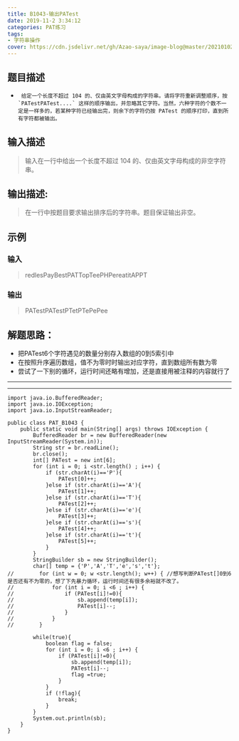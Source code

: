 ```yaml
---
title: B1043-输出PATest
date: 2019-11-2 3:34:12 
categories: PAT练习
tags:
- 字符串操作
cover: https://cdn.jsdelivr.net/gh/Azao-saya/image-blog@master/20210102/id=69606244.rzhzf5abaxs.png
---
```


## 题目描述 <!--more-->

-      给定一个长度不超过 104 的、仅由英文字母构成的字符串。请将字符重新调整顺序，按 `PATestPATest....` 这样的顺序输出，并忽略其它字符。当然，六种字符的个数不一定是一样多的，若某种字符已经输出完，则余下的字符仍按 PATest 的顺序打印，直到所有字符都被输出。 

## 输入描述

>输入在一行中给出一个长度不超过 104 的、仅由英文字母构成的非空字符串。 

## 输出描述:

>在一行中按题目要求输出排序后的字符串。题目保证输出非空。 

## 示例

### 输入

> redlesPayBestPATTopTeePHPereatitAPPT

### 输出

> PATestPATestPTetPTePePee

## 解题思路：

-  把PATest6个字符遇见的数量分别存入数组的0到5索引中
-  在按照升序遍历数组，值不为零时时输出对应字符，直到数组所有数为零
-  尝试了一下别的循环，运行时间还略有增加，还是直接用被注释的内容就行了

---

---



```
import java.io.BufferedReader;
import java.io.IOException;
import java.io.InputStreamReader;

public class PAT_B1043 {
    public static void main(String[] args) throws IOException {
        BufferedReader br = new BufferedReader(new InputStreamReader(System.in));
        String str = br.readLine();
        br.close();
        int[] PATest = new int[6];
        for (int i = 0; i <str.length() ; i++) {
            if (str.charAt(i)=='P'){
                PATest[0]++;
            }else if (str.charAt(i)=='A'){
                PATest[1]++;
            }else if (str.charAt(i)=='T'){
                PATest[2]++;
            }else if (str.charAt(i)=='e'){
                PATest[3]++;
            }else if (str.charAt(i)=='s'){
                PATest[4]++;
            }else if (str.charAt(i)=='t'){
                PATest[5]++;
            }
        }
        StringBuilder sb = new StringBuilder();
        char[] temp = {'P','A','T','e','s','t'};
//        for (int w = 0; w <str.length(); w++) { //想写判断PATest[]0到6是否还有不为零的，想了下先暴力循环，运行时间还有很多余裕就不改了。
//            for (int i = 0; i <6 ; i++) {
//                if (PATest[i]!=0){
//                    sb.append(temp[i]);
//                    PATest[i]--;
//                }
//            }
//        }

        while(true){
            boolean flag = false;
            for (int i = 0; i <6 ; i++) {
                if (PATest[i]!=0){
                    sb.append(temp[i]);
                    PATest[i]--;
                    flag =true;
                }
            }
            if (!flag){
                break;
            }
        }
        System.out.println(sb);
    }
}
```

